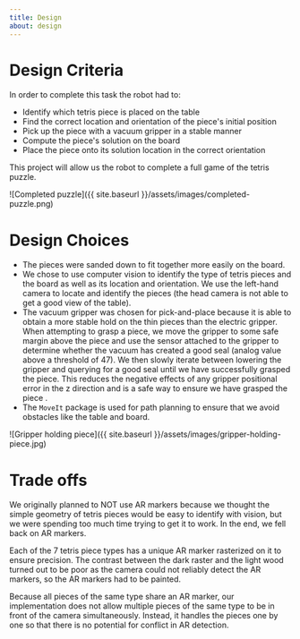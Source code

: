 ```yaml
---
title: Design
about: design
---
```

# Design Criteria 
In order to complete this task the robot had to:
* Identify which tetris piece is placed on the table
* Find the correct location and orientation of the piece's initial position
* Pick up the piece with a vacuum gripper in a stable manner
* Compute the piece's solution on the board
* Place the piece onto its solution location in the correct orientation


This project will allow us the robot to complete a full game of the tetris puzzle.

![Completed puzzle]({{ site.baseurl }}/assets/images/completed-puzzle.png)

# Design Choices
* The pieces were sanded down to fit together more easily on the board. 
* We chose to use computer vision to identify the type of tetris pieces and the board as well as its location and orientation. We use the left-hand camera to locate and identify the pieces (the head camera is not able to get a good view of the table). 
* The vacuum gripper was chosen for pick-and-place because it is able to obtain a more stable hold on the thin pieces than the electric gripper. When attempting to grasp a piece, we move the gripper to some safe margin above the piece and use the sensor attached to the gripper to determine whether the vacuum has created a good seal (analog value above a threshold of 47). We then slowly iterate between lowering the gripper and querying for a good seal until we have successfully grasped the piece. This reduces the negative effects of any gripper positional error in the z direction and is a safe way to ensure we have grasped the piece .
* The `MoveIt` package is used for path planning to ensure that we avoid obstacles like the table and board.

![Gripper holding piece]({{ site.baseurl }}/assets/images/gripper-holding-piece.jpg)

# Trade offs
We originally planned to NOT use AR markers because we thought the simple geometry of tetris pieces would be easy to identify with vision, but we were spending too much time trying to get it to work. In the end, we fell back on AR markers. 

Each of the 7 tetris piece types has a unique AR marker rasterized on it to ensure precision. The contrast between the dark raster and the light wood turned out to be poor as the camera could not reliably detect the AR markers, so the AR markers had to be painted. 

Because all pieces of the same type share an AR marker, our implementation does not allow multiple pieces of the same type to be in front of the camera simultaneously. Instead, it handles the pieces one by one so that there is no potential for conflict in AR detection.

<br/><br/><br/>

